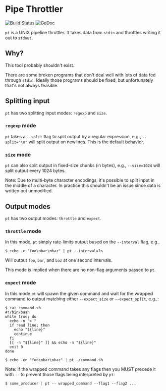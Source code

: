 # Pipe Throttler

[![Build Status](https://travis-ci.com/hazaelsan/pipe-throttler.svg?branch=main)](https://travis-ci.com/hazaelsan/pipe-throttler)
[![GoDoc](https://godoc.org/github.com/hazaelsan/pipe-throttler?status.svg)](https://godoc.org/github.com/hazaelsan/pipe-throttler)

`pt` is a UNIX pipeline throttler.  It takes data from `stdin` and throttles writing it out to `stdout`.

## Why?

This tool probably shouldn't exist.

There are some broken programs that don't deal well with lots of data fed through `stdin`.  Ideally those programs should be fixed, but unfortunately that's not always feasible.

## Splitting input

`pt` has two splitting input modes: `regexp` and `size`.

### `regexp` mode

`pt` takes a `--split` flag to split output by a regular expression, e.g., `--split="\n"` will split output on newlines.  This is the default behavior.

### `size` mode

`pt` can also split output in fixed-size chunks (in bytes), e.g., `--size=1024` will split output every 1024 bytes.

Note: Due to multi-byte character encodings, it's possible to split input in the middle of a character.  In practice this shouldn't be an issue since data is written out unmodified.

## Output modes

`pt` has two output modes: `throttle` and `expect`.

### `throttle` mode

In this mode, `pt` simply rate-limits output based on the `--interval` flag, e.g.,

```
$ echo -e "foo\nbar\nbaz" | pt --interval=1s
```

Will output `foo`, `bar`, and `baz` at one second intervals.

This mode is implied when there are no non-flag arguments passed to `pt`.

### `expect` mode

In this mode `pt` will spawn the given command and wait for the wrapped command to output matching either `--expect_size` or `--expect_split`, e.g.,:

```shell
$ cat command.sh
#!/bin/bash
while true; do
  echo -n "> "
  if read line; then
    echo "${line}"
    continue
  fi
  [[ -n "${line}" ]] && echo -n "${line}"
  exit 0
done

$ echo -en "foo\nbar\nbaz" | pt ./command.sh
```

Note: If the wrapped command takes any flags then you MUST precede it with `--` to prevent those flags being interpreted by `pt`:

```shell
$ some_producer | pt -- wrapped_command --flag1 --flag2 ...
```
